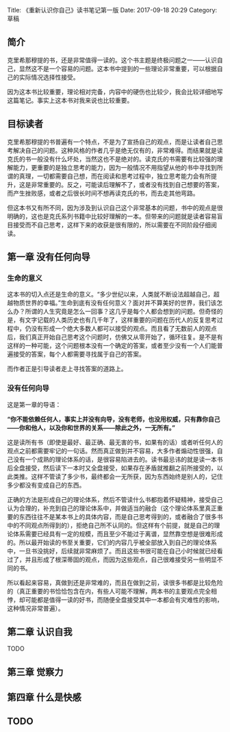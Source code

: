 Title: 《重新认识你自己》读书笔记第一版
Date: 2017-09-18 20:29
Category: 草稿

## 简介

克里希那穆提的书，还是非常值得一读的。这个书主题是终极问题之一——认识自己，显然这不是一个容易的问题。这本书中提到的一些理论非常重要，可以根据自己的实际情况选择性接受。

因为这本书比较重要，理论相对完备，内容中的硬伤也比较少，我会比较详细地写这篇笔记。事实上这本书对我来说也比较重要。

## 目标读者

克里希那穆提的书普遍有一个特点，不是为了宣扬自己的观点，而是让读者自己思考解决自己的问题。这种风格的作者几乎是绝无仅有的，非常难得。而结果就是读克氏的书一般没有什么坏处，当然这也不是绝对的。读克氏的书需要有比较强的理解能力，更重要的是独立思考的能力，因为一般情况不用指望从他的书中寻找到所谓的真理，一切都需要自己想，而在阅读和思考过程中，独立思考能力会有所提升，这是非常重要的。反之，可能读后理解不了，或者没有找到自己想要的答案，而产生挫败感，或者之后很长时间不想再读克氏的书，而去走其他弯路。

但这本书又有所不同，因为涉及到认识自己这个非常基本的问题，书中的观点是很明确的，这也是克氏系列书籍中比较好理解的一本。但带来的问题就是读者容易盲目接受而不自己思考，这样下来的收获是很有限的，所以需要在不同阶段仔细阅读。

## 第一章 没有任何向导

### 生命的意义

这本书的切入点还是生命的意义。“多少世纪以来，人类就不断设法超越自己，超越物质世界的幸福。”生命到底有没有任何意义？面对并不算美好的世界，我们该怎么办？所谓的人生究竟是怎么一回事？这几乎是每个人都会想到的问题。但奇怪的是，有文字记载的人类历史也有几千年了，这样重要的问题在历代人的反复思考过程中，仍没有形成一个绝大多数人都可以接受的观点。而且看了无数前人的观点后，我们真正开始自己思考这个问题时，仿佛又从零开始了，循环往复。是不是有这样的一种可能，这个问题根本没有一个确定的答案，或者至少没有一个人们能普遍接受的答案，每个人都需要寻找属于自己的答案。

而作者正是引导读者走上寻找答案的道路上。

### 没有任何向导

这是第一章的导语：

**“你不能依赖任何人，事实上并没有向导，没有老师，也没用权威，只有靠你自己——你和他人，以及你和世界的关系——除此之外，一无所有。”**

这是读所有书（即使是最好、最正确、最无害的书，如果有的话）或者听任何人的观点之前都需要牢记的一句话。然而真正做到并不容易，大多作者煽动性很强，自己没有一个成熟的理论体系的话，是很容易陷进去的。读书最忌讳的就是读一本书后全盘接受，然后读下一本时又全盘接受，如果存在矛盾就推翻之前所接受的，以此类推。这样不管读了多少书，最终都会一无所获，因为东西始终是别人的，记住多少都没有变成自己的东西。

正确的方法是形成自己的理论体系，然后不管读什么书都抱着怀疑精神，接受自己认为合理的，补充到自己的理论体系中，并做适当的融合（这个理论体系里真正重要的东西往往不是某本书上的具体内容，而是自己思考得到的，或者融合了很多书中的不同观点所得到的），拒绝自己所不认同的。但这样有个前提，就是自己的理论体系需要已经具有一定的规模，而且至少不能过于离谱，显然靠空想是很难形成的。所以最开始读的书至关重要，它们的内容几乎被全部放入到自己的理论体系中，一旦书没挑好，后续就非常麻烦了。而且这些书很可能在自己小时候就已经看过了，并且形成了根深蒂固的观点，而因为这些观点，自己很难接受另一些明显不同的书。

所以看起来容易，真做到还是非常难的，而且在做到之前，读很多书都是比较危险的（真正重要的书恰恰包含在内，有些人可能不理解，两本书的主要观点完全相悖，却可能都是值得一读的好书，而随便全盘接受其中一本都会有灾难性的影响，这种情况非常普遍）。

## 第二章 认识自我

TODO

## 第三章 觉察力

## 第四章 什么是快感

## TODO

